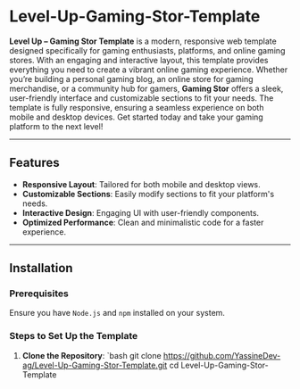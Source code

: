 # Level-Up-Gaming-Stor-Template

**Level Up – Gaming Stor Template** is a modern, responsive web template designed specifically for gaming enthusiasts, platforms, and online gaming stores. With an engaging and interactive layout, this template provides everything you need to create a vibrant online gaming experience. Whether you’re building a personal gaming blog, an online store for gaming merchandise, or a community hub for gamers, **Gaming Stor** offers a sleek, user-friendly interface and customizable sections to fit your needs. The template is fully responsive, ensuring a seamless experience on both mobile and desktop devices. Get started today and take your gaming platform to the next level!

---

## Features

- **Responsive Layout**: Tailored for both mobile and desktop views.
- **Customizable Sections**: Easily modify sections to fit your platform's needs.
- **Interactive Design**: Engaging UI with user-friendly components.
- **Optimized Performance**: Clean and minimalistic code for a faster experience.

---

## Installation

### Prerequisites

Ensure you have `Node.js` and `npm` installed on your system.

### Steps to Set Up the Template

1. **Clone the Repository**:
   `bash
   git clone https://github.com/YassineDev-ag/Level-Up-Gaming-Stor-Template.git
   cd Level-Up-Gaming-Stor-Template
